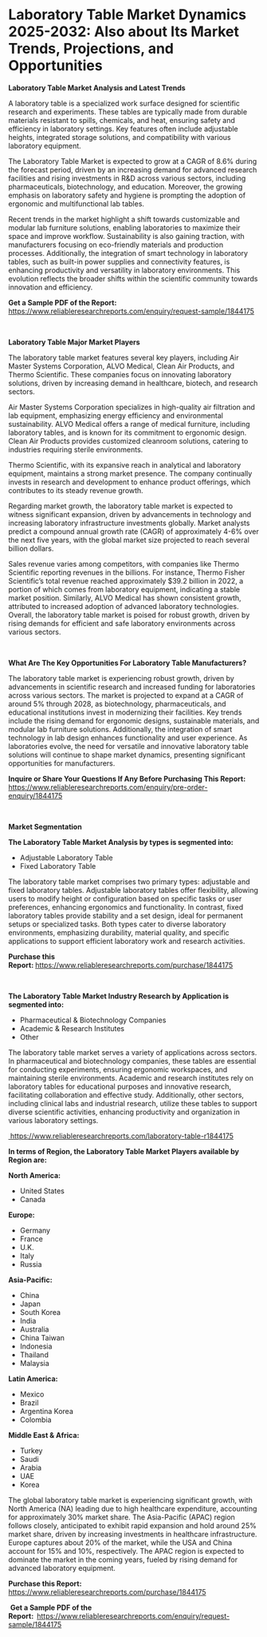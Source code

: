 <p><h1>Laboratory Table Market Dynamics 2025-2032: Also about Its Market Trends, Projections, and Opportunities</h1></p><p><strong>Laboratory Table Market Analysis and Latest Trends</strong></p>
<p><p>A laboratory table is a specialized work surface designed for scientific research and experiments. These tables are typically made from durable materials resistant to spills, chemicals, and heat, ensuring safety and efficiency in laboratory settings. Key features often include adjustable heights, integrated storage solutions, and compatibility with various laboratory equipment.</p><p>The Laboratory Table Market is expected to grow at a CAGR of 8.6% during the forecast period, driven by an increasing demand for advanced research facilities and rising investments in R&D across various sectors, including pharmaceuticals, biotechnology, and education. Moreover, the growing emphasis on laboratory safety and hygiene is prompting the adoption of ergonomic and multifunctional lab tables.</p><p>Recent trends in the market highlight a shift towards customizable and modular lab furniture solutions, enabling laboratories to maximize their space and improve workflow. Sustainability is also gaining traction, with manufacturers focusing on eco-friendly materials and production processes. Additionally, the integration of smart technology in laboratory tables, such as built-in power supplies and connectivity features, is enhancing productivity and versatility in laboratory environments. This evolution reflects the broader shifts within the scientific community towards innovation and efficiency.</p></p>
<p><strong>Get a Sample PDF of the Report:&nbsp;</strong> <a href="https://www.reliableresearchreports.com/enquiry/request-sample/1844175?utm_campaign=3093&utm_medium=2&utm_source=Github&utm_content=ia&utm_term=13042025&utm_id=laboratory-table">https://www.reliableresearchreports.com/enquiry/request-sample/1844175</a></p>
<p>&nbsp;</p>
<p><strong>Laboratory Table Major Market Players</strong></p>
<p><p>The laboratory table market features several key players, including Air Master Systems Corporation, ALVO Medical, Clean Air Products, and Thermo Scientific. These companies focus on innovating laboratory solutions, driven by increasing demand in healthcare, biotech, and research sectors.</p><p>Air Master Systems Corporation specializes in high-quality air filtration and lab equipment, emphasizing energy efficiency and environmental sustainability. ALVO Medical offers a range of medical furniture, including laboratory tables, and is known for its commitment to ergonomic design. Clean Air Products provides customized cleanroom solutions, catering to industries requiring sterile environments.</p><p>Thermo Scientific, with its expansive reach in analytical and laboratory equipment, maintains a strong market presence. The company continually invests in research and development to enhance product offerings, which contributes to its steady revenue growth. </p><p>Regarding market growth, the laboratory table market is expected to witness significant expansion, driven by advancements in technology and increasing laboratory infrastructure investments globally. Market analysts predict a compound annual growth rate (CAGR) of approximately 4-6% over the next five years, with the global market size projected to reach several billion dollars.</p><p>Sales revenue varies among competitors, with companies like Thermo Scientific reporting revenues in the billions. For instance, Thermo Fisher Scientific’s total revenue reached approximately $39.2 billion in 2022, a portion of which comes from laboratory equipment, indicating a stable market position. Similarly, ALVO Medical has shown consistent growth, attributed to increased adoption of advanced laboratory technologies. Overall, the laboratory table market is poised for robust growth, driven by rising demands for efficient and safe laboratory environments across various sectors.</p></p>
<p>&nbsp;</p>
<p><strong>What Are The Key Opportunities For Laboratory Table Manufacturers?</strong></p>
<p><p>The laboratory table market is experiencing robust growth, driven by advancements in scientific research and increased funding for laboratories across various sectors. The market is projected to expand at a CAGR of around 5% through 2028, as biotechnology, pharmaceuticals, and educational institutions invest in modernizing their facilities. Key trends include the rising demand for ergonomic designs, sustainable materials, and modular lab furniture solutions. Additionally, the integration of smart technology in lab design enhances functionality and user experience. As laboratories evolve, the need for versatile and innovative laboratory table solutions will continue to shape market dynamics, presenting significant opportunities for manufacturers.</p></p>
<p><strong>Inquire or Share Your Questions If Any Before Purchasing This Report:</strong> <a href="https://www.reliableresearchreports.com/enquiry/pre-order-enquiry/1844175?utm_campaign=3093&utm_medium=2&utm_source=Github&utm_content=ia&utm_term=13042025&utm_id=laboratory-table">https://www.reliableresearchreports.com/enquiry/pre-order-enquiry/1844175</a></p>
<p>&nbsp;</p>
<p><strong>Market Segmentation</strong></p>
<p><strong>The Laboratory Table Market Analysis by types is segmented into:</strong></p>
<p><ul><li>Adjustable Laboratory Table</li><li>Fixed Laboratory Table</li></ul></p>
<p><p>The laboratory table market comprises two primary types: adjustable and fixed laboratory tables. Adjustable laboratory tables offer flexibility, allowing users to modify height or configuration based on specific tasks or user preferences, enhancing ergonomics and functionality. In contrast, fixed laboratory tables provide stability and a set design, ideal for permanent setups or specialized tasks. Both types cater to diverse laboratory environments, emphasizing durability, material quality, and specific applications to support efficient laboratory work and research activities.</p></p>
<p><strong>Purchase this Report:&nbsp;</strong><a href="https://www.reliableresearchreports.com/purchase/1844175?utm_campaign=3093&utm_medium=2&utm_source=Github&utm_content=ia&utm_term=13042025&utm_id=laboratory-table">https://www.reliableresearchreports.com/purchase/1844175</a></p>
<p>&nbsp;</p>
<p><strong>The Laboratory Table Market Industry Research by Application is segmented into:</strong></p>
<p><ul><li>Pharmaceutical & Biotechnology Companies</li><li>Academic & Research Institutes</li><li>Other</li></ul></p>
<p><p>The laboratory table market serves a variety of applications across sectors. In pharmaceutical and biotechnology companies, these tables are essential for conducting experiments, ensuring ergonomic workspaces, and maintaining sterile environments. Academic and research institutes rely on laboratory tables for educational purposes and innovative research, facilitating collaboration and effective study. Additionally, other sectors, including clinical labs and industrial research, utilize these tables to support diverse scientific activities, enhancing productivity and organization in various laboratory settings.</p></p>
<p><a href="https://www.reliableresearchreports.com/laboratory-table-r1844175?utm_campaign=3093&utm_medium=2&utm_source=Github&utm_content=ia&utm_term=13042025&utm_id=laboratory-table">&nbsp;https://www.reliableresearchreports.com/laboratory-table-r1844175</a></p>
<p><strong>In terms of Region, the Laboratory Table Market Players available by Region are:</strong></p>
<p>
    <p> <strong> North America: </strong>
        <ul>
            <li>United States</li>
            <li>Canada</li>
        </ul>
        </p> 
    <p> <strong> Europe: </strong>
        <ul>
            <li>Germany</li>
            <li>France</li>
            <li>U.K.</li>
            <li>Italy</li>
            <li>Russia</li>
        </ul>
        </p> 
    <p> <strong> Asia-Pacific: </strong>
        <ul>
            <li>China</li>
            <li>Japan</li>
            <li>South Korea</li>
            <li>India</li>
            <li>Australia</li>
            <li>China Taiwan</li>
            <li>Indonesia</li>
            <li>Thailand</li>
            <li>Malaysia</li>
        </ul>
        </p> 
    <p> <strong> Latin America: </strong>
        <ul>
            <li>Mexico</li>
            <li>Brazil</li>
            <li>Argentina Korea</li>
            <li>Colombia</li>
        </ul>
        </p> 
    <p> <strong> Middle East & Africa: </strong>
        <ul>
            <li>Turkey</li>
            <li>Saudi</li>
            <li>Arabia</li>
            <li>UAE</li>
            <li>Korea</li>
        </ul>
    </p>
    </p>
<p><p>The global laboratory table market is experiencing significant growth, with North America (NA) leading due to high healthcare expenditure, accounting for approximately 30% market share. The Asia-Pacific (APAC) region follows closely, anticipated to exhibit rapid expansion and hold around 25% market share, driven by increasing investments in healthcare infrastructure. Europe captures about 20% of the market, while the USA and China account for 15% and 10%, respectively. The APAC region is expected to dominate the market in the coming years, fueled by rising demand for advanced laboratory equipment.</p></p>
<p><strong>Purchase this Report: </strong><a href="https://www.reliableresearchreports.com/purchase/1844175?utm_campaign=3093&utm_medium=2&utm_source=Github&utm_content=ia&utm_term=13042025&utm_id=laboratory-table">https://www.reliableresearchreports.com/purchase/1844175</a></p>
<p>&nbsp;<strong>Get a Sample PDF of the Report:&nbsp;&nbsp;</strong><a href="https://www.reliableresearchreports.com/enquiry/request-sample/1844175?utm_campaign=3093&utm_medium=2&utm_source=Github&utm_content=ia&utm_term=13042025&utm_id=laboratory-table">https://www.reliableresearchreports.com/enquiry/request-sample/1844175</a></p>
<p><strong></strong></p>
<p><p></p><p></p><p></p></p>